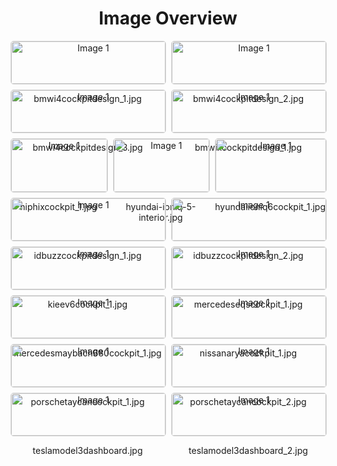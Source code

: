<h1 style ="text-align: center;"> Image Overview </h1>
<div style="display: flex; flex-wrap: wrap; gap: 10px; justify-content: center;">
<div style="flex: 1 1 calc(33.333% - 20px); max-width: 300px; text-align: center;">
<img src="https://media.evkx.net/multimedia/technology/interior/cockpitdesign/bmwi4cockpitdesign_1_xst.jpg" alt="Image 1" style="width: 100%; border: 1px solid #ddd; border-radius: 5px;">
<p>bmwi4cockpitdesign_1.jpg</p>
</div>
<div style="flex: 1 1 calc(33.333% - 20px); max-width: 300px; text-align: center;">
<img src="https://media.evkx.net/multimedia/technology/interior/cockpitdesign/bmwi4cockpitdesign_2_xst.jpg" alt="Image 1" style="width: 100%; border: 1px solid #ddd; border-radius: 5px;">
<p>bmwi4cockpitdesign_2.jpg</p>
</div>
<div style="flex: 1 1 calc(33.333% - 20px); max-width: 300px; text-align: center;">
<img src="https://media.evkx.net/multimedia/technology/interior/cockpitdesign/bmwi4cockpitdesign_3_xst.jpg" alt="Image 1" style="width: 100%; border: 1px solid #ddd; border-radius: 5px;">
<p>bmwi4cockpitdesign_3.jpg</p>
</div>
<div style="flex: 1 1 calc(33.333% - 20px); max-width: 300px; text-align: center;">
<img src="https://media.evkx.net/multimedia/technology/interior/cockpitdesign/bmwixcockpitdesign_1_xst.jpg" alt="Image 1" style="width: 100%; border: 1px solid #ddd; border-radius: 5px;">
<p>bmwixcockpitdesign_1.jpg</p>
</div>
<div style="flex: 1 1 calc(33.333% - 20px); max-width: 300px; text-align: center;">
<img src="https://media.evkx.net/multimedia/technology/interior/cockpitdesign/hiphixcockpit_1_xst.jpg" alt="Image 1" style="width: 100%; border: 1px solid #ddd; border-radius: 5px;">
<p>hiphixcockpit_1.jpg</p>
</div>
<div style="flex: 1 1 calc(33.333% - 20px); max-width: 300px; text-align: center;">
<img src="https://media.evkx.net/multimedia/technology/interior/cockpitdesign/hyundai-ioniq-5-interior_xst.jpg" alt="Image 1" style="width: 100%; border: 1px solid #ddd; border-radius: 5px;">
<p>hyundai-ioniq-5-interior.jpg</p>
</div>
<div style="flex: 1 1 calc(33.333% - 20px); max-width: 300px; text-align: center;">
<img src="https://media.evkx.net/multimedia/technology/interior/cockpitdesign/hyundaiioniq6cockpit_1_xst.jpg" alt="Image 1" style="width: 100%; border: 1px solid #ddd; border-radius: 5px;">
<p>hyundaiioniq6cockpit_1.jpg</p>
</div>
<div style="flex: 1 1 calc(33.333% - 20px); max-width: 300px; text-align: center;">
<img src="https://media.evkx.net/multimedia/technology/interior/cockpitdesign/idbuzzcockpitdesign_1_xst.jpg" alt="Image 1" style="width: 100%; border: 1px solid #ddd; border-radius: 5px;">
<p>idbuzzcockpitdesign_1.jpg</p>
</div>
<div style="flex: 1 1 calc(33.333% - 20px); max-width: 300px; text-align: center;">
<img src="https://media.evkx.net/multimedia/technology/interior/cockpitdesign/idbuzzcockpitdesign_2_xst.jpg" alt="Image 1" style="width: 100%; border: 1px solid #ddd; border-radius: 5px;">
<p>idbuzzcockpitdesign_2.jpg</p>
</div>
<div style="flex: 1 1 calc(33.333% - 20px); max-width: 300px; text-align: center;">
<img src="https://media.evkx.net/multimedia/technology/interior/cockpitdesign/kieev6cockpit_1_xst.jpg" alt="Image 1" style="width: 100%; border: 1px solid #ddd; border-radius: 5px;">
<p>kieev6cockpit_1.jpg</p>
</div>
<div style="flex: 1 1 calc(33.333% - 20px); max-width: 300px; text-align: center;">
<img src="https://media.evkx.net/multimedia/technology/interior/cockpitdesign/mercedeseqscockpit_1_xst.jpg" alt="Image 1" style="width: 100%; border: 1px solid #ddd; border-radius: 5px;">
<p>mercedeseqscockpit_1.jpg</p>
</div>
<div style="flex: 1 1 calc(33.333% - 20px); max-width: 300px; text-align: center;">
<img src="https://media.evkx.net/multimedia/technology/interior/cockpitdesign/mercedesmaybach680cockpit_1_xst.jpg" alt="Image 1" style="width: 100%; border: 1px solid #ddd; border-radius: 5px;">
<p>mercedesmaybach680cockpit_1.jpg</p>
</div>
<div style="flex: 1 1 calc(33.333% - 20px); max-width: 300px; text-align: center;">
<img src="https://media.evkx.net/multimedia/technology/interior/cockpitdesign/nissanaryacockpit_1_xst.jpg" alt="Image 1" style="width: 100%; border: 1px solid #ddd; border-radius: 5px;">
<p>nissanaryacockpit_1.jpg</p>
</div>
<div style="flex: 1 1 calc(33.333% - 20px); max-width: 300px; text-align: center;">
<img src="https://media.evkx.net/multimedia/technology/interior/cockpitdesign/porschetaycancockpit_1_xst.jpg" alt="Image 1" style="width: 100%; border: 1px solid #ddd; border-radius: 5px;">
<p>porschetaycancockpit_1.jpg</p>
</div>
<div style="flex: 1 1 calc(33.333% - 20px); max-width: 300px; text-align: center;">
<img src="https://media.evkx.net/multimedia/technology/interior/cockpitdesign/porschetaycancockpit_2_xst.jpg" alt="Image 1" style="width: 100%; border: 1px solid #ddd; border-radius: 5px;">
<p>porschetaycancockpit_2.jpg</p>
</div>
<div style="flex: 1 1 calc(33.333% - 20px); max-width: 300px; text-align: center;">
<img src="https://media.evkx.net/multimedia/technology/interior/cockpitdesign/teslamodel3dashboard_xst.jpg" alt="Image 1" style="width: 100%; border: 1px solid #ddd; border-radius: 5px;">
<p>teslamodel3dashboard.jpg</p>
</div>
<div style="flex: 1 1 calc(33.333% - 20px); max-width: 300px; text-align: center;">
<img src="https://media.evkx.net/multimedia/technology/interior/cockpitdesign/teslamodel3dashboard_2_xst.jpg" alt="Image 1" style="width: 100%; border: 1px solid #ddd; border-radius: 5px;">
<p>teslamodel3dashboard_2.jpg</p>
</div>
</div>

